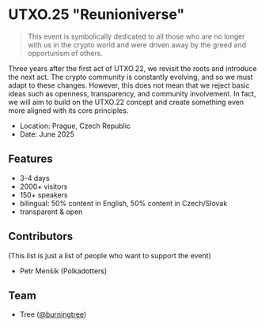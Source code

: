 # UTXO.25 "Reunioniverse"

> This event is symbolically dedicated to all those who are no longer with us in the crypto world and were driven away by the greed and opportunism of others.

Three years after the first act of UTXO.22, we revisit the roots and introduce the next act. The crypto community is constantly evolving, and so we must adapt to these changes. However, this does not mean that we reject basic ideas such as openness, transparency, and community involvement. In fact, we will aim to build on the UTXO.22 concept and create something even more aligned with its core principles.

* Location: Prague, Czech Republic
* Date: June 2025

## Features

* 3-4 days
* 2000+ visitors
* 150+ speakers
* bilingual: 50% content in English, 50% content in Czech/Slovak
* transparent & open

## Contributors
(This list is just a list of people who want to support the event)

* Petr Menšík (Polkadotters)

## Team

* Tree ([@burningtree](https://github.com/burningtree))

